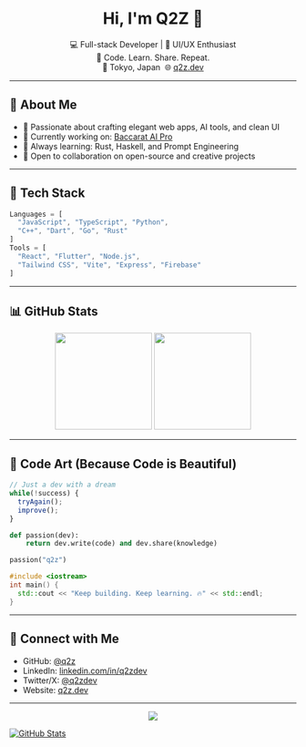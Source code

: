 <h1 align="center">Hi, I'm Q2Z 👋</h1>

<p align="center">
  💻 Full-stack Developer | 🎨 UI/UX Enthusiast <br>
  🧠 Code. Learn. Share. Repeat. <br>
  📍 Tokyo, Japan &nbsp;🌐 <a href="https://q2z.dev">q2z.dev</a>
</p>

---

## 🚀 About Me

* 🌟 Passionate about crafting elegant web apps, AI tools, and clean UI
* 🔧 Currently working on: [Baccarat AI Pro](https://github.com/osakix/Vibe_All_code)
* 🔄 Always learning: Rust, Haskell, and Prompt Engineering
* 📅 Open to collaboration on open-source and creative projects

---

## 🚀 Tech Stack

```js
Languages = [
  "JavaScript", "TypeScript", "Python",
  "C++", "Dart", "Go", "Rust"
]
Tools = [
  "React", "Flutter", "Node.js",
  "Tailwind CSS", "Vite", "Express", "Firebase"
]
```

---

## 📊 GitHub Stats

<p align="center">
  <img src="https://github-readme-stats.vercel.app/api?username=osakix&show_icons=true&theme=tokyonight" height="170" />
  <img src="https://github-readme-stats.vercel.app/api/top-langs/?username=osakix&layout=compact&theme=tokyonight" height="170"/>
</p>

---

## 🎨 Code Art (Because Code is Beautiful)

```js
// Just a dev with a dream
while(!success) {
  tryAgain();
  improve();
}
```

```py
def passion(dev):
    return dev.write(code) and dev.share(knowledge)

passion("q2z")
```

```cpp
#include <iostream>
int main() {
  std::cout << "Keep building. Keep learning. 🔥" << std::endl;
}
```

---

## 🔗 Connect with Me

* GitHub: [@q2z](https://github.com/oskix)
* LinkedIn: [linkedin.com/in/q2zdev](https://www.linkedin.com/in/q2zdev)
* Twitter/X: [@q2zdev](https://x.com/q2zdev)
* Website: [q2z.dev](https://q2z.dev)

---

<p align="center">
  <img src="https://capsule-render.vercel.app/api?type=waving&color=gradient&height=120&section=footer"/>
</p>


[![GitHub Stats](https://github-readme-stats.vercel.app/api?username=osakix&show_icons=true)](https://github.com/osakix)
